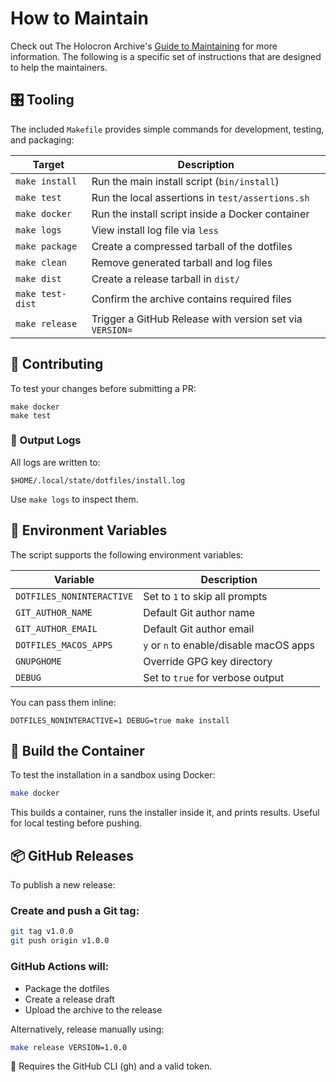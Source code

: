 # How to Maintain

Check out The Holocron Archive's [Guide to Maintaining](https://docs.theholocron.dev/maintaining/) for more information.  The following is a specific set of instructions that are designed to help the maintainers.

## 🎛 Tooling

The included `Makefile` provides simple commands for development, testing, and packaging:

| Target        | Description                                          |
|---------------|------------------------------------------------------|
| `make install`| Run the main install script (`bin/install`)          |
| `make test`   | Run the local assertions in `test/assertions.sh`     |
| `make docker` | Run the install script inside a Docker container     |
| `make logs`   | View install log file via `less`                     |
| `make package`| Create a compressed tarball of the dotfiles          |
| `make clean`  | Remove generated tarball and log files               |
| `make dist`  | Create a release tarball in `dist/` |
| `make test-dist`  | Confirm the archive contains required files |
| `make release`  | Trigger a GitHub Release with version set via `VERSION=` |

## 🤝 Contributing

To test your changes before submitting a PR:

```shell
make docker
make test
```

### 📁 Output Logs

All logs are written to:

```shell
$HOME/.local/state/dotfiles/install.log
```

Use `make logs` to inspect them.

## 🔐 Environment Variables

The script supports the following environment variables:

| Variable                | Description                              |
|-------------------------|------------------------------------------|
| `DOTFILES_NONINTERACTIVE` | Set to `1` to skip all prompts         |
| `GIT_AUTHOR_NAME`       | Default Git author name                  |
| `GIT_AUTHOR_EMAIL`      | Default Git author email                 |
| `DOTFILES_MACOS_APPS`   | `y` or `n` to enable/disable macOS apps  |
| `GNUPGHOME`             | Override GPG key directory               |
| `DEBUG`                 | Set to `true` for verbose output         |

You can pass them inline:

```shell
DOTFILES_NONINTERACTIVE=1 DEBUG=true make install
```

## 🐳 Build the Container

To test the installation in a sandbox using Docker:

```bash
make docker
```

This builds a container, runs the installer inside it, and prints results. Useful for local testing before pushing.

## 📦 GitHub Releases

To publish a new release:

###	Create and push a Git tag:

```bash
git tag v1.0.0
git push origin v1.0.0
```

###	GitHub Actions will:

* Package the dotfiles
* Create a release draft
* Upload the archive to the release

Alternatively, release manually using:

```bash
make release VERSION=1.0.0
```

:notebook_with_decorative_cover: Requires the GitHub CLI (gh) and a valid token.
